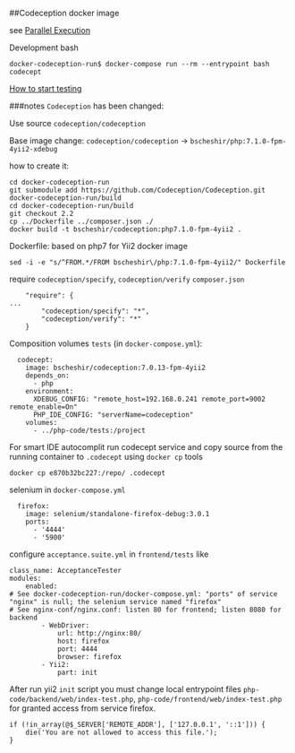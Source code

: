
##Codeception docker image 

see [Parallel Execution](http://codeception.com/docs/12-ParallelExecution)


Development bash
```
docker-codeception-run$ docker-compose run --rm --entrypoint bash codecept
```

[How to start testing](https://github.com/yiisoft/yii2-app-advanced/blob/master/docs/guide/start-testing.md)




###notes
`Codeception` has been changed:

Use source `codeception/codeception`

Base image change: `codeception/codeception` -> `bscheshir/php:7.1.0-fpm-4yii2-xdebug`

how to create it:
```
cd docker-codeception-run
git submodule add https://github.com/Codeception/Codeception.git docker-codeception-run/build
cd docker-codeception-run/build
git checkout 2.2 
cp ../Dockerfile ../composer.json ./ 
docker build -t bscheshir/codeception:php7.1.0-fpm-4yii2 .
```

Dockerfile: based on php7 for Yii2 docker image
```
sed -i -e "s/^FROM.*/FROM bscheshir\/php:7.1.0-fpm-4yii2/" Dockerfile
```

require `codeception/specify`, `codeception/verify`
`composer.json`
```
    "require": {
...
        "codeception/specify": "*",
        "codeception/verify": "*"
    }
```

Composition volumes `tests` (in `docker-compose.yml`):
```
  codecept:
    image: bscheshir/codeception:7.0.13-fpm-4yii2
    depends_on:
      - php
    environment:
      XDEBUG_CONFIG: "remote_host=192.168.0.241 remote_port=9002 remote_enable=On"
      PHP_IDE_CONFIG: "serverName=codeception"
    volumes:
      - ../php-code/tests:/project
```

For smart IDE autocomplit run codecept service and copy source from the running container to `.codecept` using `docker cp` tools
```
docker cp e870b32bc227:/repo/ .codecept
```

selenium in `docker-compose.yml`
```
  firefox:
    image: selenium/standalone-firefox-debug:3.0.1
    ports:
      - '4444'
      - '5900'
```
configure `acceptance.suite.yml` in `frontend/tests` like
```
class_name: AcceptanceTester
modules:
    enabled:
# See docker-codeception-run/docker-compose.yml: "ports" of service "nginx" is null; the selenium service named "firefox"
# See nginx-conf/nginx.conf: listen 80 for frontend; listen 8080 for backend
        - WebDriver:
            url: http://nginx:80/
            host: firefox
            port: 4444
            browser: firefox
        - Yii2:
            part: init
```

After run yii2 `init` script you must change local entrypoint files `php-code/backend/web/index-test.php`, `php-code/frontend/web/index-test.php` for granted access from service firefox.
```
if (!in_array(@$_SERVER['REMOTE_ADDR'], ['127.0.0.1', '::1'])) {
    die('You are not allowed to access this file.');
}
```